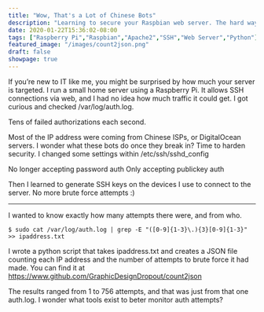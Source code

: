 ```yaml
---
title: "Wow, That's a Lot of Chinese Bots"
description: "Learning to secure your Raspbian web server. The hard way."
date: 2020-01-22T15:36:02-08:00
tags: ["Raspberry Pi","Raspbian","Apache2","SSH","Web Server","Python"]
featured_image: "/images/count2json.png"
draft: false
showpage: true
---
```


If you’re new to IT like me, you might be surprised by how much your server is targeted. I run a small home server using a Raspberry Pi. It allows SSH connections via web, and I had no idea how much traffic it could get. I got curious and checked /var/log/auth.log.

Tens of failed authorizations each second.

Most of the IP address were coming from Chinese ISPs, or DigitalOcean servers. I wonder what these bots do once they break in? Time to harden security. I changed some settings within /etc/ssh/sshd_config

No longer accepting password auth Only accepting publickey auth

Then I learned to generate SSH keys on the devices I use to connect to the server. No more brute force attempts :)

---

I wanted to know exactly how many attempts there were, and from who.

	$ sudo cat /var/log/auth.log | grep -E "([0-9]{1-3}\.){3}[0-9]{1-3}" >> ipaddress.txt

I wrote a python script that takes ipaddress.txt and creates a JSON file counting each IP address and the number of attempts to brute force it had made. You can find it at https://www.github.com/GraphicDesignDropout/count2json

The results ranged from 1 to 756 attempts, and that was just from that one auth.log. I wonder what tools exist to beter monitor auth attempts?
